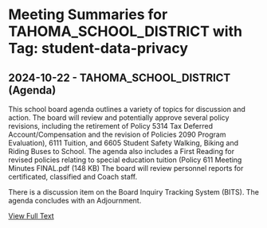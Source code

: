 # Meeting Summaries for TAHOMA_SCHOOL_DISTRICT with Tag: student-data-privacy

## 2024-10-22 - TAHOMA_SCHOOL_DISTRICT (Agenda)

This school board agenda outlines a variety of topics for discussion and action.  The board will review and potentially approve several policy revisions, including the retirement of Policy 5314 Tax Deferred Account/Compensation and the revision of Policies 2090 Program Evaluation), 6111 Tuition, and 6605 Student Safety Walking, Biking and Riding Buses to School. The agenda also includes a First Reading for revised policies relating to special education tuition (Policy 611 Meeting Minutes FINAL.pdf (148 KB)
The board will review personnel reports for certificated, classified and Coach staff.


There is a discussion item on the Board Inquiry Tracking System (BITS).  The agenda concludes with an Adjournment.

[View Full Text](https://raw.githubusercontent.com/CivicLens/WashingtonStateSchoolBoardExplorer/refs/heads/main/data/countries/usa/states/wa/counties/king/school_boards/tahoma_school_district/2024/2024-10-22-agenda.txt)

